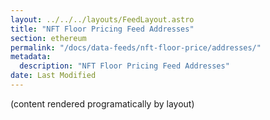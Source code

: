 ```yaml
---
layout: ../../../layouts/FeedLayout.astro
title: "NFT Floor Pricing Feed Addresses"
section: ethereum
permalink: "/docs/data-feeds/nft-floor-price/addresses/"
metadata:
  description: "NFT Floor Pricing Feed Addresses"
date: Last Modified
---
```

(content rendered programatically by layout)
